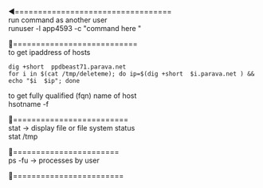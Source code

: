 





◀️==================================   
run command as another user   
runuser -l  app4593  -c "command here "   

🏀===========================   
to get ipaddress of hosts   
```
dig +short  ppdbeast71.parava.net
for i in $(cat /tmp/deleteme); do ip=$(dig +short  $i.parava.net ) && echo "$i  $ip"; done   
```
to get fully qualified (fqn) name of host     
hsotname -f  

🏀=========================   
stat -> display file or file system status    
stat /tmp 

🏀=======================         
ps -fu  ->  processes by user    

🏀========================    



